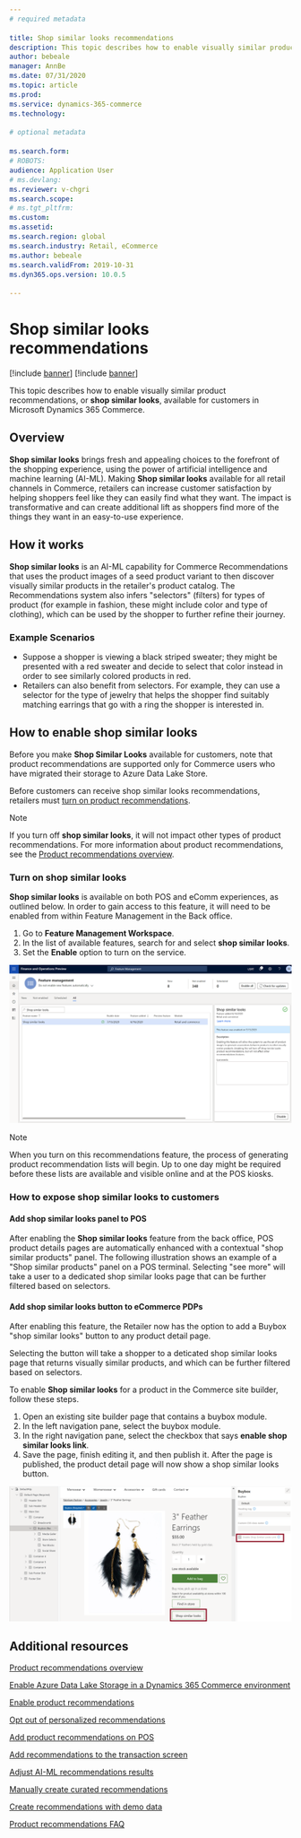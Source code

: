 ```yaml
---
# required metadata

title: Shop similar looks recommendations
description: This topic describes how to enable visually similar product recommendations, or shop similar looks, available for customers in Microsoft Dynamics 365 Commerce. 
author: bebeale
manager: AnnBe
ms.date: 07/31/2020
ms.topic: article
ms.prod: 
ms.service: dynamics-365-commerce
ms.technology: 

# optional metadata

ms.search.form: 
# ROBOTS: 
audience: Application User
# ms.devlang: 
ms.reviewer: v-chgri
ms.search.scope: 
# ms.tgt_pltfrm: 
ms.custom: 
ms.assetid: 
ms.search.region: global
ms.search.industry: Retail, eCommerce
ms.author: bebeale
ms.search.validFrom: 2019-10-31
ms.dyn365.ops.version: 10.0.5

---
```


# Shop similar looks recommendations

[!include [banner](includes/banner.md)]
[!include [banner](includes/preview-banner.md)]

This topic describes how to enable visually similar product recommendations, or **shop similar looks**, available for customers in Microsoft Dynamics 365 Commerce.

## Overview

**Shop similar looks** brings fresh and appealing choices to the forefront of the shopping experience, using the power of artificial intelligence and machine learning (AI-ML). 
Making **Shop similar looks** available for all retail channels in Commerce, retailers can increase customer satisfaction by helping shoppers feel like they can easily find what they want. 
The impact is transformative and can create additional lift as shoppers find more of the things they want in an easy-to-use experience.

## How it works

**Shop similar looks** is an AI-ML capability for Commerce Recommendations that uses the product images of a seed product variant to then discover visually similar products in the retailer's product catalog.
The Recommendations system also infers "selectors" (filters) for types of product (for example in fashion, these might include color and type of clothing), which can be used by the shopper to further refine their journey. 

### Example Scenarios

- Suppose a shopper is viewing a black striped sweater; they might be presented with a red sweater and decide to select that color instead in order to see similarly colored products in red. 
- Retailers can also benefit from selectors. For example, they can use a selector for the type of jewelry that helps the shopper find suitably matching earrings that go with a ring the shopper is interested in. 

## How to enable shop similar looks

Before you make **Shop Similar Looks** available for customers, note that product recommendations are supported only for Commerce users who have migrated their storage to Azure Data Lake Store. 

Before customers can receive shop similar looks recommendations, retailers must [turn on product recommendations](enable-product-recommendations.md).

> [!NOTE]
> If you turn off **shop similar looks**, it will not impact other types of product recommendations.
For more information about product recommendations, see the [Product recommendations overview](product-recommendations.md).

### Turn on shop similar looks

**Shop similar looks** is available on both POS and eComm experiences, as outlined below. 
In order to gain access to this feature, it will need to be enabled from within Feature Management in the Back office.

1. Go to **Feature Management Workspace**.
1. In the list of available features, search for and select **shop similar looks**.
1. Set the **Enable** option to turn on the service.

![Enable Shop Similar Looks Feature](./media/enableshopsimilarlooks.png)

> [!NOTE]
> When you turn on this recommendations feature, the process of generating product recommendation lists will begin. Up to one day might be required before these lists are available and visible online and at the POS kiosks.
### How to expose shop similar looks to customers

#### Add shop similar looks panel to POS 

After enabling the **Shop similar looks** feature from the back office, POS product details pages are automatically enhanced with a contextual "shop similar products" panel. 
The following illustration shows an example of a "Shop similar products" panel on a POS terminal. 
Selecting "see more" will take a user to a dedicated shop similar looks page that can be further filtered based on selectors. 


#### Add shop similar looks button to eCommerce PDPs

After enabling this feature, the Retailer now has the option to add a Buybox "shop similar looks" button to any product detail page. 

Selecting the button will take a shopper to a deticated shop similar looks page that returns visually similar products, and which can be further filtered based on selectors.


To enable **Shop similar looks** for a product in the Commerce site builder, follow these steps.

1. Open an existing site builder page that contains a buybox module.
1. In the left navigation pane, select the buybox module.
1. In the right navigation pane, select the checkbox that says **enable shop similar looks link**. 
1. Save the page, finish editing it, and then publish it. After the page is published, the product detail page will now show a shop similar looks button.

![Shop Similar Looks on Tooling page](./media/SSLecomtooling.png)


## Additional resources

[Product recommendations overview](product-recommendations.md)

[Enable Azure Data Lake Storage in a Dynamics 365 Commerce environment](enable-adls-environment.md)

[Enable product recommendations](enable-product-recommendations.md)

[Opt out of personalized recommendations](personalization-gdpr.md)

[Add product recommendations on POS](product.md)

[Add recommendations to the transaction screen](add-recommendations-control-pos-screen.md)

[Adjust AI-ML recommendations results](modify-product-recommendation-results.md)

[Manually create curated recommendations](create-editorial-recommendation-lists.md)

[Create recommendations with demo data](product-recommendations-demo-data.md)

[Product recommendations FAQ](faq-recommendations.md)
